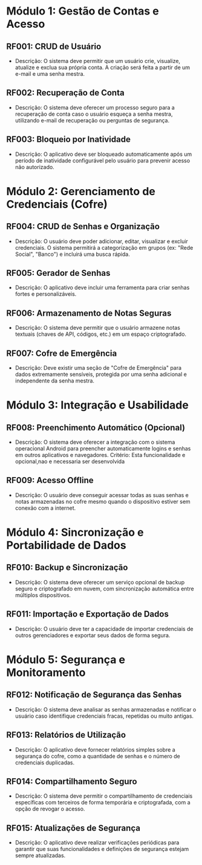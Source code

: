 # Módulo 1: Gestão de Contas e Acesso
  ## RF001: CRUD de Usuário
  - Descrição: O sistema deve permitir que um usuário crie, visualize, atualize e exclua sua própria conta. A criação será feita a partir de um e-mail e uma senha mestra.
  ## RF002: Recuperação de Conta
  - Descrição: O sistema deve oferecer um processo seguro para a recuperação de conta caso o usuário esqueça a senha mestra, utilizando e-mail de recuperação ou perguntas de segurança.
  ## RF003: Bloqueio por Inatividade
  - Descrição: O aplicativo deve ser bloqueado automaticamente após um período de inatividade configurável pelo usuário para prevenir acesso não autorizado.
# Módulo 2: Gerenciamento de Credenciais (Cofre)
  ## RF004: CRUD de Senhas e Organização
  - Descrição: O usuário deve poder adicionar, editar, visualizar e excluir credenciais. O sistema permitirá a categorização em grupos (ex: "Rede Social", "Banco") e incluirá uma busca rápida.
  ## RF005: Gerador de Senhas
  - Descrição: O aplicativo deve incluir uma ferramenta para criar senhas fortes e personalizáveis.
  ## RF006: Armazenamento de Notas Seguras
   - Descrição: O sistema deve permitir que o usuário armazene notas textuais (chaves de API, códigos, etc.) em um espaço criptografado.
  ## RF007: Cofre de Emergência
   - Descrição: Deve existir uma seção de "Cofre de Emergência" para dados extremamente sensíveis, protegida por uma senha adicional e independente da senha mestra.
# Módulo 3: Integração e Usabilidade
  ## RF008: Preenchimento Automático (Opcional)
  - Descrição: O sistema deve oferecer a integração com o sistema operacional Android para preencher automaticamente logins e senhas em outros aplicativos e navegadores.
        Critério: Esta funcionalidade e opcional,nao e necessaria ser desenvolvida
  ## RF009: Acesso Offline
  - Descrição: O usuário deve conseguir acessar todas as suas senhas e notas armazenadas no cofre mesmo quando o dispositivo estiver sem conexão com a internet.
# Módulo 4: Sincronização e Portabilidade de Dados
  ## RF010: Backup e Sincronização
  - Descrição: O sistema deve oferecer um serviço opcional de backup seguro e criptografado em nuvem, com sincronização automática entre múltiplos dispositivos.
  ## RF011: Importação e Exportação de Dados
  - Descrição: O usuário deve ter a capacidade de importar credenciais de outros gerenciadores e exportar seus dados de forma segura.
# Módulo 5: Segurança e Monitoramento
  ## RF012: Notificação de Segurança das Senhas
  - Descrição: O sistema deve analisar as senhas armazenadas e notificar o usuário caso identifique credenciais fracas, repetidas ou muito antigas.
  ## RF013: Relatórios de Utilização
  - Descrição: O aplicativo deve fornecer relatórios simples sobre a segurança do cofre, como a quantidade de senhas e o número de credenciais duplicadas.
  ## RF014: Compartilhamento Seguro
  - Descrição: O sistema deve permitir o compartilhamento de credenciais específicas com terceiros de forma temporária e criptografada, com a opção de revogar o acesso.
  ##  RF015: Atualizações de Segurança
  - Descrição: O aplicativo deve realizar verificações periódicas para garantir que suas funcionalidades e definições de segurança estejam sempre atualizadas.


